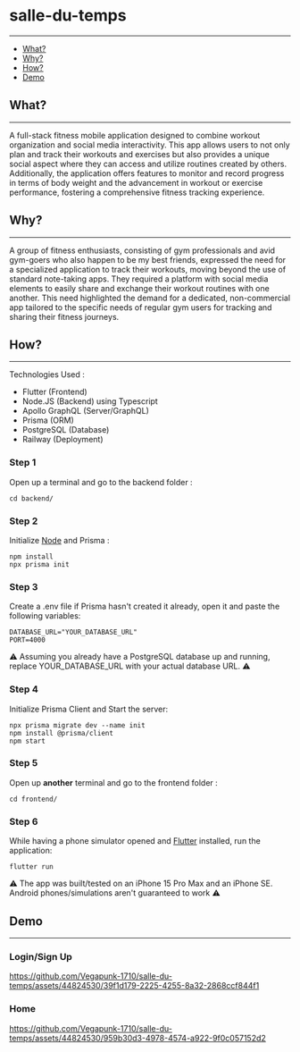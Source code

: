 # salle-du-temps
----------
- [What?](https://github.com/Vegapunk-1710/salle-du-temps/blob/main/README.md#what)
- [Why?](https://github.com/Vegapunk-1710/salle-du-temps/blob/main/README.md#why)
- [How?](https://github.com/Vegapunk-1710/salle-du-temps/blob/main/README.md#how)
- [Demo](https://github.com/Vegapunk-1710/salle-du-temps/blob/main/README.md#demo)

## What?
----------
A full-stack fitness mobile application designed to combine workout organization and social media interactivity. This app allows users to not only plan and track their workouts and exercises but also provides a unique social aspect where they can access and utilize routines created by others. Additionally, the application offers features to monitor and record progress in terms of body weight and the advancement in workout or exercise performance, fostering a comprehensive fitness tracking experience.

## Why?
----------
A group of fitness enthusiasts, consisting of gym professionals and avid gym-goers who also happen to be my best friends, expressed the need for a specialized application to track their workouts, moving beyond the use of standard note-taking apps. They required a platform with social media elements to easily share and exchange their workout routines with one another. This need highlighted the demand for a dedicated, non-commercial app tailored to the specific needs of regular gym users for tracking and sharing their fitness journeys.

## How? 
----------
Technologies Used :
- Flutter (Frontend)
- Node.JS (Backend) using Typescript
- Apollo GraphQL (Server/GraphQL)
- Prisma (ORM)
- PostgreSQL (Database)
- Railway (Deployment)

### Step 1
Open up a terminal and go to the backend folder :
```
cd backend/
```
### Step 2
Initialize [Node](https://nodejs.org/en/download/current) and Prisma :
```
npm install
npx prisma init
```
### Step 3
Create a .env file if Prisma hasn't created it already, open it and paste the following variables:
```
DATABASE_URL="YOUR_DATABASE_URL"
PORT=4000
```
⚠️ Assuming you already have a PostgreSQL database up and running, replace YOUR_DATABASE_URL with your actual database URL. ⚠️
### Step 4
Initialize Prisma Client and Start the server:
```
npx prisma migrate dev --name init
npm install @prisma/client
npm start
```
### Step 5
Open up **another** terminal and go to the frontend folder :
```
cd frontend/
```
### Step 6
While having a phone simulator opened and [Flutter](https://docs.flutter.dev/get-started/install) installed, run the application:
```
flutter run
```
⚠️ The app was built/tested on an iPhone 15 Pro Max and an iPhone SE. Android phones/simulations aren't guaranteed to work ⚠️

## Demo
----------

### Login/Sign Up
https://github.com/Vegapunk-1710/salle-du-temps/assets/44824530/39f1d179-2225-4255-8a32-2868ccf844f1

### Home
https://github.com/Vegapunk-1710/salle-du-temps/assets/44824530/959b30d3-4978-4574-a922-9f0c057152d2


